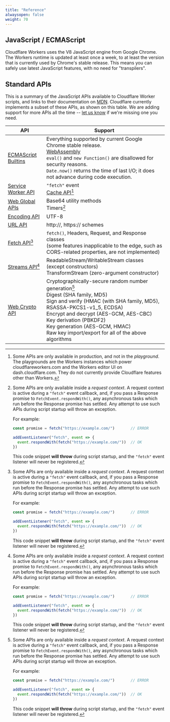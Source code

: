 ```yaml
---
title: "Reference"
alwaysopen: false
weight: 70
---
```


## JavaScript / ECMAScript

Cloudflare Workers uses the V8 JavaScript engine from Google Chrome. The Workers runtime is updated at least once a week, to at least the version that is currently used by Chrome's stable release. This means you can safely use latest JavaScript features, with no need for "transpilers".

## Standard APIs

This is a summary of the JavaScript APIs available to Cloudflare Worker scripts, and links to their
documentation on [MDN](https://developer.mozilla.org/). Cloudflare currently implements a
subset of these APIs, as shown on this table. We are adding support for more APIs all the
time -- [let us know](https://community.cloudflare.com/c/developers/workers) if we're missing one
you need.

| API                                                                                      | Support                                                                                                                                                                                                                                                                                                                                             |
| ---------------------------------------------------------------------------------------- | --------------------------------------------------------------------------------------------------------------------------------------------------------------------------------------------------------------------------------------------------------------------------------------------------------------------------------------------------- |
| [ECMAScript Builtins](https://developer.mozilla.org/en-US/docs/Web/JavaScript/Reference) | Everything supported by current Google Chrome stable release. <br/> [WebAssembly](/workers/tooling/api/bindings) <br/> `eval()` and `new Function()` are disallowed for security reasons. <br/> `Date.now()` returns the time of last I/O; it does not advance during code execution.                             |
| [Service Worker API](https://developer.mozilla.org/docs/Web/API/Service_Worker_API)      | `"fetch"` event <br/> [Cache API](/workers/reference/cache-api)[^no-playground]                                                                                                                                                                                                                                                      |
| [Web Global APIs](https://developer.mozilla.org/docs/Web/API/WindowOrWorkerGlobalScope)  | Base64 utility methods <br/> Timers[^request-ctx]                                                                                                                                                                                                                                                                                                    |
| [Encoding API](https://developer.mozilla.org/docs/Web/API/Encoding_API)                  | UTF-8                                                                                                                                                                                                                                                                                                                                               |
| [URL API](https://developer.mozilla.org/docs/Web/API/URL)                                | http://, https:// schemes                                                                                                                                                                                                                                                                                                                           |
| [Fetch API](https://developer.mozilla.org/docs/Web/API/Fetch_API)[^request-ctx]          | `fetch()`, Headers, Request, and Response classes <br/> (some features inapplicable to the edge, such as CORS-related properties, are not implemented)                                                                                                                                                                                               |
| [Streams API](https://developer.mozilla.org/docs/Web/API/Streams_API)[^request-ctx]      | ReadableStream/WritableStream classes (except constructors) <br/> TransformStream (zero-argument constructor)                                                                                                                                                                                                                                        |
| [Web Crypto API](https://developer.mozilla.org/docs/Web/API/Web_Crypto_API)              | Cryptographically-secure random number generation[^request-ctx] <br/> Digest (SHA family, MD5) <br/> Sign and verify (HMAC (with SHA family, MD5), RSASSA-PKCS1-v1\_5, ECDSA) <br/> Encrypt and decrypt (AES-GCM, AES-CBC) <br/> Key derivation (PBKDF2) <br/> Key generation (AES-GCM, HMAC) <br/> Raw key import/export for all of the above algorithms |

[^request-ctx]: Some APIs are only available inside a *request context*. A request
    context is active during a `"fetch"` event callback, and, if you pass a Response promise to
    `FetchEvent.respondWith()`, any asynchronous tasks which run before the Response promise has
    settled. Any attempt to use such APIs during script startup will throw an exception.

    For example:
    ```js
    const promise = fetch("https://example.com/")       // ERROR

    addEventListener("fetch", event => {
      event.respondWith(fetch("https://example.com/"))  // OK
    })
    ```
    This code snippet **will throw** during script startup, and the `"fetch"` event
    listener will never be registered.

[^no-playground]: Some APIs are only available in production, and not in the *playground*.
    The playgrounds are the Workers instances which power cloudflareworkers.com and the
    Workers editor UI on dash.cloudflare.com. They do not currently provide Cloudflare features
    other than Workers.
